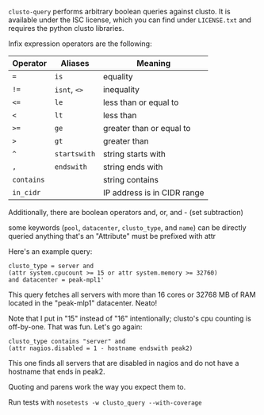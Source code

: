 `clusto-query` performs arbitrary boolean queries against clusto. It is available under the
ISC license, which you can find under `LICENSE.txt` and requires the python clusto libraries.

Infix expression operators are the following:

| Operator | Aliases | Meaning     |
|----------|---------| ------------|
| `=`      | `is` | equality    |
| `!=`     | `isnt`, `<>` | inequality  |
| `<=` | `le` | less than or equal to |
| `<` | `lt` | less than |
| `>=` | `ge` | greater than or equal to |
| `>` | `gt` | greater than |
| `^` | `startswith` | string starts with |
| `,` | `endswith` | string ends with |
| `contains` | | string contains |
| `in_cidr` | | IP address is in CIDR range |

Additionally, there are boolean operators and, or, and - (set subtraction)

some keywords (`pool`, `datacenter`, `clusto_type`, and `name`) can be directly queried
anything that's an "Attribute" must be prefixed with attr

Here's an example query:

    clusto_type = server and
    (attr system.cpucount >= 15 or attr system.memory >= 32760)
    and datacenter = peak-mpl1'

This query fetches all servers with more than 16 cores or 32768 MB of RAM
located in the "peak-mlp1" datacenter. Neato!

Note that I put in "15" instead of "16" intentionally; clusto's cpu counting
is off-by-one. That was fun. Let's go again:

    clusto_type contains "server" and
    (attr nagios.disabled = 1 - hostname endswith peak2)

This one finds all servers that are disabled in nagios and do not have a
hostname that ends in peak2.

Quoting and parens work the way you expect them to.

Run tests with `nosetests -w clusto_query --with-coverage`
